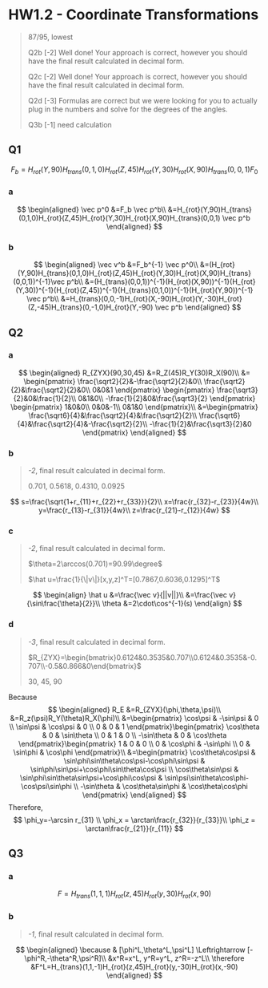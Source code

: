 # HW1.2 - Coordinate Transformations

> 87/95, lowest
>
> Q2b [-2] Well done! Your approach is correct, however you should have the final result calculated in decimal form.
>
> Q2c [-2] Well done! Your approach is correct, however you should have the final result calculated in decimal form.
>
> Q2d [-3] Formulas are correct but we were looking for you to actually plug in the numbers and solve for the degrees of the angles.
>
> Q3b [-1] need calculation

## Q1

$$
F_b=H_{rot}(Y,90)H_{trans}(0,1,0)H_{rot}(Z,45)H_{rot}(Y,30)H_{rot}(X,90)H_{trans}(0,0,1)F_0
$$

### a

$$
\begin{aligned}
\vec p^0
&=F_b \vec p^b\\
&=H_{rot}(Y,90)H_{trans}(0,1,0)H_{rot}(Z,45)H_{rot}(Y,30)H_{rot}(X,90)H_{trans}(0,0,1)
\vec p^b
\end{aligned}
$$

### b

$$
\begin{aligned}
\vec v^b
&=F_b^{-1} \vec p^0\\
&=(H_{rot}(Y,90)H_{trans}(0,1,0)H_{rot}(Z,45)H_{rot}(Y,30)H_{rot}(X,90)H_{trans}(0,0,1))^{-1}\vec p^b\\
&=(H_{trans}(0,0,1))^{-1}(H_{rot}(X,90))^{-1}(H_{rot}(Y,30))^{-1}(H_{rot}(Z,45))^{-1}(H_{trans}(0,1,0))^{-1}(H_{rot}(Y,90))^{-1} \vec p^b\\
&=H_{trans}(0,0,-1)H_{rot}(X,-90)H_{rot}(Y,-30)H_{rot}(Z,-45)H_{trans}(0,-1,0)H_{rot}(Y,-90) \vec p^b
\end{aligned}
$$

## Q2

### a

$$
\begin{aligned}
R_{ZYX}(90,30,45)
&=R_Z(45)R_Y(30)R_X(90)\\
&=
\begin{pmatrix}
\frac{\sqrt2}{2}&-\frac{\sqrt2}{2}&0\\
\frac{\sqrt2}{2}&\frac{\sqrt2}{2}&0\\
0&0&1
\end{pmatrix}
\begin{pmatrix}
\frac{\sqrt3}{2}&0&\frac{1}{2}\\
0&1&0\\
-\frac{1}{2}&0&\frac{\sqrt3}{2}
\end{pmatrix}
\begin{pmatrix}
1&0&0\\
0&0&-1\\
0&1&0
\end{pmatrix}\\
&=\begin{pmatrix}
\frac{\sqrt6}{4}&\frac{\sqrt2}{4}&\frac{\sqrt2}{2}\\
\frac{\sqrt6}{4}&\frac{\sqrt2}{4}&-\frac{\sqrt2}{2}\\
-\frac{1}{2}&\frac{\sqrt3}{2}&0
\end{pmatrix}
\end{aligned}
$$

### b

> *-2*, final result calculated in decimal form.
>
> 0.701, 0.5618, 0.4310, 0.0925

$$
s=\frac{\sqrt{1+r_{11}+r_{22}+r_{33}}}{2}\\
x=\frac{r_{32}-r_{23}}{4w}\\
y=\frac{r_{13}-r_{31}}{4w}\\
z=\frac{r_{21}-r_{12}}{4w}
$$

### c

> *-2*, final result calculated in decimal form.
>
> $\theta=2\arccos(0.701)=90.99\degree$
>
> $\hat u=\frac{1}{\|v\|}[x,y,z]^T=[0.7867,0.6036,0.1295]^T$

$$
\begin{align}
\hat u
&=\frac{\vec v}{||v||}\\
&=\frac{\vec v}{\sin\frac{\theta}{2}}\\
\theta
&=2\cdot\cos^{-1}(s)
\end{align}
$$

### d

> *-3*, final result calculated in decimal form.
>
> $R_{ZYX}=\begin{bmatrix}0.6124&0.3535&0.707\\0.6124&0.3535&-0.707\\-0.5&0.866&0\end{bmatrix}$
>
> 30, 45, 90

Because
$$
\begin{aligned}
R_E
&=R_{ZYX}(\phi,\theta,\psi)\\
&=R_z(\psi)R_Y(\theta)R_X(\phi)\\
&=\begin{pmatrix}
\cos\psi & -\sin\psi & 0 \\
\sin\psi & \cos\psi & 0 \\
0 & 0 & 1
\end{pmatrix}\begin{pmatrix}
\cos\theta & 0 & \sin\theta \\
0 & 1 & 0 \\
-\sin\theta & 0 & \cos\theta
\end{pmatrix}\begin{pmatrix}
1 & 0 & 0 \\
0 & \cos\phi & -\sin\phi \\
0 & \sin\phi & \cos\phi
\end{pmatrix}\\
&=\begin{pmatrix}
\cos\theta\cos\psi & \sin\phi\sin\theta\cos\psi-\cos\phi\sin\psi & \sin\phi\sin\psi+\cos\phi\sin\theta\cos\psi \\
\cos\theta\sin\psi & \sin\phi\sin\theta\sin\psi+\cos\phi\cos\psi & \sin\psi\sin\theta\cos\phi-\cos\psi\sin\phi \\
-\sin\theta & \cos\theta\sin\phi & \cos\theta\cos\phi
\end{pmatrix}
\end{aligned}
$$
Therefore,
$$
\phi_y=-\arcsin r_{31} \\
\phi_x = \arctan\frac{r_{32}}{r_{33}}\\
\phi_z = \arctan\frac{r_{21}}{r_{11}}
$$

## Q3

### a

$$
F=H_{trans}(1,1,1)H_{rot}(z,45)H_{rot}(y,30)H_{rot}(x,90)
$$

### b

> *-1*, final result calculated in decimal form.

$$
\begin{aligned}
\because
& [\phi^L,\theta^L,\psi^L] \Leftrightarrow
[-\phi^R,-\theta^R,\psi^R]\\
&x^R=x^L,
y^R=y^L,
z^R=-z^L\\
\therefore 
&F^L=H_{trans}(1,1,-1)H_{rot}(z,45)H_{rot}(y,-30)H_{rot}(x,-90)
\end{aligned}
$$


